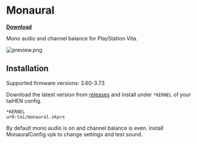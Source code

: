 # Monaural

[**Download**](https://github.com/cuevavirus/monaural/releases)

Mono audio and channel balance for PlayStation Vita.

![preview.png](https://github.com/cuevavirus/monaural/raw/assets/preview.png)

## Installation

Supported firmware versions: 3.60-3.73

Download the latest version from [releases](https://github.com/cuevavirus/monaural/releases) and install under `*KERNEL` of your taiHEN config.

```
*KERNEL
ur0:tai/monaural.skprx
```

By default mono audio is on and channel balance is even. Install MonauralConfig.vpk to change settings and test sound.
